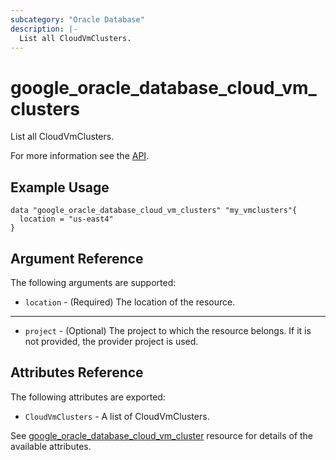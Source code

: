 ```yaml
---
subcategory: "Oracle Database"
description: |-
  List all CloudVmClusters.
---
```


# google_oracle_database_cloud_vm_clusters

List all CloudVmClusters.

For more information see the
[API](https://cloud.google.com/oracle/database/docs/reference/rest/v1/projects.locations.cloudVmClusters).

## Example Usage

```hcl
data "google_oracle_database_cloud_vm_clusters" "my_vmclusters"{
  location = "us-east4"
}
```

## Argument Reference

The following arguments are supported:

* `location` - (Required) The location of the resource.

- - -
* `project` - (Optional) The project to which the resource belongs. If it
    is not provided, the provider project is used.

## Attributes Reference

The following attributes are exported:

* `CloudVmClusters` - A list of CloudVmClusters.

See [google_oracle_database_cloud_vm_cluster](https://registry.terraform.io/providers/hashicorp/google/latest/docs/resources/oracle_database_cloud_vm_cluster#argument-reference) resource for details of the available attributes.
